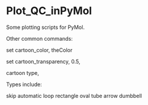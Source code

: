 # Plot_QC_inPyMol

Some plotting scripts for PyMol.

Other common commands:

set cartoon_color, theColor

set cartoon_transparency, 0.5, <object>

cartoon type, <object>

Types include:

skip
automatic
loop
rectangle
oval
tube
arrow
dumbbell

